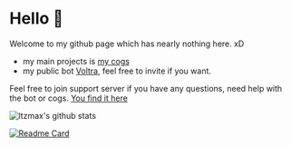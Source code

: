 # Hello 👋

Welcome to my github page which has nearly nothing here. xD

- my main projects is [my cogs](https://github.com/ltzmax/maxcogs)
- my public bot [Voltra](https://voltrabot.com), feel free to invite if you want.

Feel free to join support server if you have any questions, need help with the bot or cogs. [You find it here](https://discord.gg/Duz336X)

![ltzmax's github stats](https://github-readme-stats.vercel.app/api?username=ltzmax&show_icons=true&theme=merko)

[![Readme Card](https://github-readme-stats.vercel.app/api/pin/?username=ltzmax&repo=maxcogs&theme=merko)](https://github.com/ltzmax/maxcogs)
